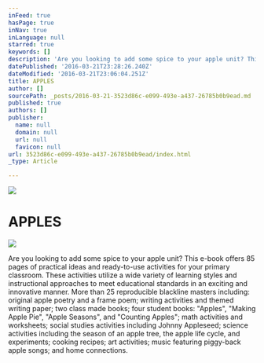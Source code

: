 ```yaml
---
inFeed: true
hasPage: true
inNav: true
inLanguage: null
starred: true
keywords: []
description: 'Are you looking to add some spice to your apple unit? This e-book offers 85 pages of practical ideas and ready-to-use activities for your primary classroom. These activities utilize a wide variety of learning styles and instructional approaches to meet educational standards in an exciting and innovative manner. More than 25 reproducible blackline masters including: original apple poetry and a frame poem; writing activities and themed writing paper; two class made books; four student books: “Apples”, “Making Apple Pie”, “Apple Seasons”, and “Counting Apples”; math activities and worksheets; social studies activities including Johnny Appleseed; science activities including the season of an apple tree, the apple life cycle, and experiments; cooking recipes; art activities; music featuring piggy-back apple songs; and home connections. '
datePublished: '2016-03-21T23:28:26.240Z'
dateModified: '2016-03-21T23:06:04.251Z'
title: APPLES
author: []
sourcePath: _posts/2016-03-21-3523d86c-e099-493e-a437-26785b0b9ead.md
published: true
authors: []
publisher:
  name: null
  domain: null
  url: null
  favicon: null
url: 3523d86c-e099-493e-a437-26785b0b9ead/index.html
_type: Article

---
```

![](https://the-grid-user-content.s3-us-west-2.amazonaws.com/f2ac57fd-72e5-4744-80b4-daf8535344e6.png)

# APPLES
![](https://s3-us-west-2.amazonaws.com/the-grid-img/p/446902293302258758408fafb7bf61d5b901d5cd.jpg)

Are you looking to add some spice to your apple unit? This e-book offers 85 pages of practical ideas and ready-to-use activities for your primary classroom. These activities utilize a wide variety of learning styles and instructional approaches to meet educational standards in an exciting and innovative manner. More than 25 reproducible blackline masters including: original apple poetry and a frame poem; writing activities and themed writing paper; two class made books; four student books: "Apples", "Making Apple Pie", "Apple Seasons", and "Counting Apples"; math activities and worksheets; social studies activities including Johnny Appleseed; science activities including the season of an apple tree, the apple life cycle, and experiments; cooking recipes; art activities; music featuring piggy-back apple songs; and home connections.